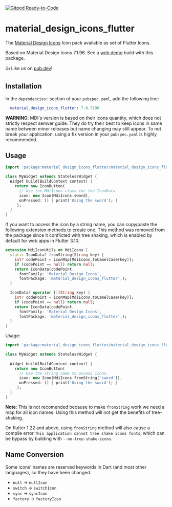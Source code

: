 [![Gitpod Ready-to-Code](https://img.shields.io/badge/Gitpod-Ready--to--Code-blue?logo=gitpod)](https://gitpod.io/#https://github.com/ziofat/material_design_icons_flutter)

# material_design_icons_flutter

The [Material Design Icons](https://materialdesignicons.com/) Icon pack available as set of Flutter Icons.

Based on Material Design Icons 7.1.96. See a [web demo](https://ziofat.github.io/material_design_icons_flutter/) build with this package.

👍 Like us on [pub.dev](https://pub.dev/packages/material_design_icons_flutter)!

## Installation

In the `dependencies:` section of your `pubspec.yaml`, add the following line:

```yaml
  material_design_icons_flutter: 7.0.7196
```

**WARNING**: MDI's version is based on their icons quantity, which does not strictly respect semver guide. They do try their best to keep icons in same name between minor releases but name changing may still appear. To not break your application, using a fix version in your `pubspec.yaml` is highly recommended.

## Usage

```dart
import 'package:material_design_icons_flutter/material_design_icons_flutter.dart';

class MyWidget extends StatelessWidget {
  Widget build(BuildContext context) {
    return new IconButton(
      // Use the MdiIcons class for the IconData
      icon: new Icon(MdiIcons.sword),
      onPressed: () { print('Using the sword'); }
     );
  }
}
```

If you want to access the icon by a string name, you can copy/paste the following extension methods to create one. This method was removed from the package since it conflicted with tree shaking, which is enabled by default for web apps in Flutter 3.10.


```dart
extension MdiIconUtils on MdiIcons {
  static IconData? fromString(String key) {
    int? codePoint = iconMap[MdiIcons.toCamelCase(key)];
    if (codePoint == null) return null;
    return IconData(codePoint,
      fontFamily: 'Material Design Icons',
      fontPackage: 'material_design_icons_flutter',);
  }

  IconData? operator [](String key) {
    int? codePoint = iconMap[MdiIcons.toCamelCase(key)];
    if (codePoint == null) return null;
    return IconData(codePoint,
      fontFamily: 'Material Design Icons',
      fontPackage: 'material_design_icons_flutter',);
  }
}
```

Usage:
```dart
import 'package:material_design_icons_flutter/material_design_icons_flutter.dart';

class MyWidget extends StatelessWidget {
  
  Widget build(BuildContext context) {
    return new IconButton(
      // Use the string name to access icons.
      icon: new Icon(MdiIcons.fromString('sword')),
      onPressed: () { print('Using the sword'); }
     );
  }
}
```

__Note__: This is not recomended because to make `fromString` work we need a map for all icon names. Using this method will not get the benefits of tree-shaking.

On flutter 1.22 and above, using `fromString` method will also cause a compile error `This application cannot tree shake icons fonts`, which can be bypass by building with `--no-tree-shake-icons`.

## Name Conversion

Some icons' names are reserved keywords in Dart (and most other languages), so they have been changed.

- `null` -> `nullIcon`
- `switch` -> `switchIcon`
- `sync` -> `syncIcon`
- `factory` -> `factoryIcon`

